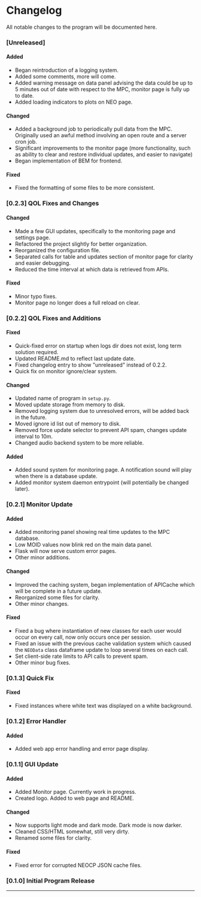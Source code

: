 # Changelog

All notable changes to the program will be documented here.

### [Unreleased]

#### Added
- Began reintroduction of a logging system.
- Added some comments, more will come.
- Added warning message on data panel advising the data could be up to 5 minutes out of date with respect to the MPC, monitor page is fully up to date.
- Added loading indicators to plots on NEO page.

#### Changed
- Added a background job to periodically pull data from the MPC. Originally used an awful method involving an open route and a server cron job.
- Significant improvements to the monitor page (more functionality, such as ability to clear and restore individual updates, and easier to navigate)
- Began implementation of BEM for frontend.

#### Fixed
- Fixed the formatting of some files to be more consistent.

### [0.2.3] QOL Fixes and Changes

#### Changed
- Made a few GUI updates, specifically to the monitoring page and settings page.
- Refactored the project slightly for better organization.
- Reorganized the configuration file.
- Separated calls for table and updates section of monitor page for clarity and easier debugging.
- Reduced the time interval at which data is retrieved from APIs.

#### Fixed
- Minor typo fixes.
- Monitor page no longer does a full reload on clear.

### [0.2.2] QOL Fixes and Additions

#### Fixed

- Quick-fixed error on startup when logs dir does not exist, long term solution required.
- Updated README.md to reflect last update date.
- Fixed changelog entry to show "unreleased" instead of 0.2.2.
- Quick fix on monitor ignore/clear system.

#### Changed

- Updated name of program in `setup.py`.
- Moved update storage from memory to disk.
- Removed logging system due to unresolved errors, will be added back in the future.
- Moved ignore id list out of memory to disk.
- Removed force update selector to prevent API spam, changes update interval to 10m.
- Changed audio backend system to be more reliable.

#### Added

- Added sound system for monitoring page. A notification sound will play when there is a database update.
- Added monitor system daemon entrypoint (will potentially be changed later).

### [0.2.1] Monitor Update

#### Added

- Added monitoring panel showing real time updates to the MPC database.
- Low MOID values now blink red on the main data panel.
- Flask will now serve custom error pages.
- Other minor additions.

#### Changed

- Improved the caching system, began implementation of APICache which will be complete in a future update.
- Reorganized some files for clarity.
- Other minor changes.

#### Fixed

- Fixed a bug where instantiation of new classes for each user would occur on every call, now only occurs once per session.
- Fixed an issue with the previous cache validation system which caused the `NEOData` class dataframe update to loop several times on each call.
- Set client-side rate limits to API calls to prevent spam.
- Other minor bug fixes.

### [0.1.3] Quick Fix

#### Fixed

- Fixed instances where white text was displayed on a white background.

### [0.1.2] Error Handler

#### Added

- Added web app error handling and error page display. 

### [0.1.1] GUI Update

#### Added

- Added Monitor page. Currently work in progress.
- Created logo. Added to web page and README.

#### Changed

- Now supports light mode and dark mode. Dark mode is now darker.
- Cleaned CSS/HTML somewhat, still very dirty.
- Renamed some files for clarity.

#### Fixed

- Fixed error for corrupted NEOCP JSON cache files.

### [0.1.0] Initial Program Release

---